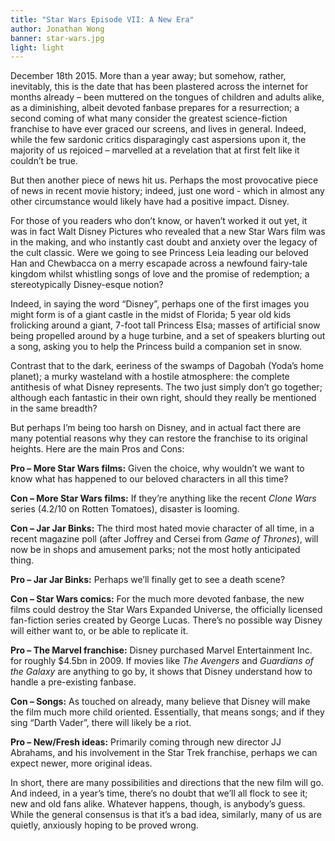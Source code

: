 ```yaml
---
title: "Star Wars Episode VII: A New Era"
author: Jonathan Wong
banner: star-wars.jpg
light: light
---
```


December 18th 2015. More than a year away; but somehow, rather, inevitably, this is the date that has been plastered across the internet for months already – been muttered on the tongues of children and adults alike, as a diminishing, albeit devoted fanbase prepares for a resurrection; a second coming of what many consider the greatest science-fiction franchise to have ever graced our screens, and lives in general. Indeed, while the few sardonic critics disparagingly cast aspersions upon it, the majority of us rejoiced – marvelled at a revelation that at first felt like it couldn’t be true.

But then another piece of news hit us. Perhaps the most provocative piece of news in recent movie history; indeed, just one word - which in almost any other circumstance would likely have had a positive impact. Disney.

For those of you readers who don’t know, or haven’t worked it out yet, it was in fact Walt Disney Pictures who revealed that a new Star Wars film was in the making, and who instantly cast doubt and anxiety over the legacy of the cult classic. Were we going to see Princess Leia leading our beloved Han and Chewbacca on a merry escapade across a newfound fairy-tale kingdom whilst whistling songs of love and the promise of redemption; a stereotypically Disney-esque notion?

Indeed, in saying the word “Disney”, perhaps one of the first images you might form is of a giant castle in the midst of Florida; 5 year old kids frolicking around a giant, 7-foot tall Princess Elsa; masses of artificial snow being propelled around by a huge turbine, and a set of speakers blurting out a song, asking you to help the Princess build a companion set in snow.

Contrast that to the dark, eeriness of the swamps of Dagobah (Yoda’s home planet); a murky wasteland with a hostile atmosphere: the complete antithesis of what Disney represents. The two just simply don’t go together; although each fantastic in their own right, should they really be mentioned in the same breadth?

But perhaps I’m being too harsh on Disney, and in actual fact there are many potential reasons why they can restore the franchise to its original heights. Here are the main Pros and Cons:

__Pro – More Star Wars films:__ Given the choice, why wouldn’t we want to know what has happened to our beloved characters in all this time?

__Con – More Star Wars films:__	If they’re anything like the recent *Clone Wars* series (4.2/10 on Rotten Tomatoes), disaster is looming.

__Con – Jar Jar Binks:__ 	The third most hated movie character of all time, in a recent magazine poll (after Joffrey and Cersei from *Game of Thrones*), will now be in shops and amusement parks; not the most hotly anticipated thing.

__Pro – Jar Jar Binks:__	Perhaps we’ll finally get to see a death scene?

__Con – Star Wars comics:__	For the much more devoted fanbase, the new films could destroy the Star Wars Expanded Universe, the officially licensed fan-fiction series created by George Lucas. There’s no possible way Disney will either want to, or be able to replicate it.

__Pro – The Marvel franchise:__	Disney purchased Marvel Entertainment Inc. for roughly $4.5bn in 2009. If movies like *The Avengers* and *Guardians of the Galaxy* are anything to go by, it shows that Disney understand how to handle a pre-existing fanbase.

__Con – Songs:__ 	As touched on already, many believe that Disney will make the film much more child oriented. Essentially, that means songs; and if they sing “Darth Vader”, there will likely be a riot.

__Pro – New/Fresh ideas:__	Primarily coming through new director JJ Abrahams, and his involvement in the Star Trek franchise, perhaps we can expect newer, more original ideas.

In short, there are many possibilities and directions that the new film will go. And indeed, in a year’s time, there’s no doubt that we’ll all flock to see it; new and old fans alike. Whatever happens, though, is anybody’s guess. While the general consensus is that it’s a bad idea, similarly, many of us are quietly, anxiously hoping to be proved wrong.
